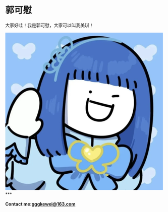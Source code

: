 # 郭可慰
大家好哇！我是郭可慰，大家可以叫我美琪！
<div>
  <img src="https://github.com/erkoww/YSD_img/blob/main/img/GKW.png?raw=true" width = "500"/>
</div>
***

**Contact me:gggkewei@163.com**